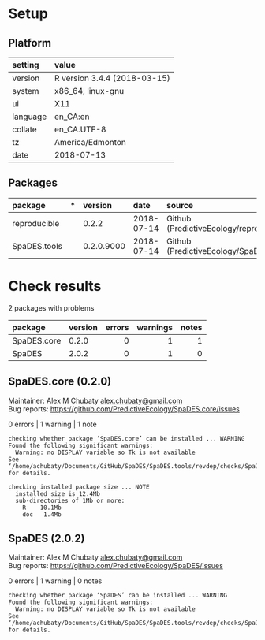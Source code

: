 # Setup

## Platform

|setting  |value                        |
|:--------|:----------------------------|
|version  |R version 3.4.4 (2018-03-15) |
|system   |x86_64, linux-gnu            |
|ui       |X11                          |
|language |en_CA:en                     |
|collate  |en_CA.UTF-8                  |
|tz       |America/Edmonton             |
|date     |2018-07-13                   |

## Packages

|package      |*  |version    |date       |source                                          |
|:------------|:--|:----------|:----------|:-----------------------------------------------|
|reproducible |   |0.2.2      |2018-07-14 |Github (PredictiveEcology/reproducible@ed009dd) |
|SpaDES.tools |   |0.2.0.9000 |2018-07-14 |Github (PredictiveEcology/SpaDES.tools@c02ae99) |

# Check results

2 packages with problems

|package     |version | errors| warnings| notes|
|:-----------|:-------|------:|--------:|-----:|
|SpaDES.core |0.2.0   |      0|        1|     1|
|SpaDES      |2.0.2   |      0|        1|     0|

## SpaDES.core (0.2.0)
Maintainer: Alex M Chubaty <alex.chubaty@gmail.com>  
Bug reports: https://github.com/PredictiveEcology/SpaDES.core/issues

0 errors | 1 warning  | 1 note 

```
checking whether package ‘SpaDES.core’ can be installed ... WARNING
Found the following significant warnings:
  Warning: no DISPLAY variable so Tk is not available
See ‘/home/achubaty/Documents/GitHub/SpaDES/SpaDES.tools/revdep/checks/SpaDES.core.Rcheck/00install.out’ for details.

checking installed package size ... NOTE
  installed size is 12.4Mb
  sub-directories of 1Mb or more:
    R    10.1Mb
    doc   1.4Mb
```

## SpaDES (2.0.2)
Maintainer: Alex M Chubaty <alex.chubaty@gmail.com>  
Bug reports: https://github.com/PredictiveEcology/SpaDES/issues

0 errors | 1 warning  | 0 notes

```
checking whether package ‘SpaDES’ can be installed ... WARNING
Found the following significant warnings:
  Warning: no DISPLAY variable so Tk is not available
See ‘/home/achubaty/Documents/GitHub/SpaDES/SpaDES.tools/revdep/checks/SpaDES.Rcheck/00install.out’ for details.
```

